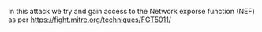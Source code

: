 In this attack we try and gain access to the Network exporse function (NEF) as per
https://fight.mitre.org/techniques/FGT5011/
